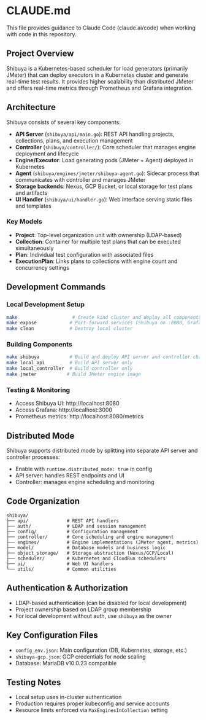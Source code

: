 # CLAUDE.md

This file provides guidance to Claude Code (claude.ai/code) when working with code in this repository.

## Project Overview

Shibuya is a Kubernetes-based scheduler for load generators (primarily JMeter) that can deploy executors in a Kubernetes cluster and generate real-time test results. It provides higher scalability than distributed JMeter and offers real-time metrics through Prometheus and Grafana integration.

## Architecture

Shibuya consists of several key components:

- **API Server** (`shibuya/api/main.go`): REST API handling projects, collections, plans, and execution management
- **Controller** (`shibuya/controller/`): Core scheduler that manages engine deployment and lifecycle
- **Engine/Executor**: Load generating pods (JMeter + Agent) deployed in Kubernetes
- **Agent** (`shibuya/engines/jmeter/shibuya-agent.go`): Sidecar process that communicates with controller and manages JMeter
- **Storage backends**: Nexus, GCP Bucket, or local storage for test plans and artifacts
- **UI Handler** (`shibuya/ui/handler.go`): Web interface serving static files and templates

### Key Models
- **Project**: Top-level organization unit with ownership (LDAP-based)
- **Collection**: Container for multiple test plans that can be executed simultaneously
- **Plan**: Individual test configuration with associated files
- **ExecutionPlan**: Links plans to collections with engine count and concurrency settings

## Development Commands

### Local Development Setup
```bash
make                    # Create kind cluster and deploy all components
make expose            # Port-forward services (Shibuya on :8080, Grafana on :3000)
make clean             # Destroy local cluster
```

### Building Components
```bash
make shibuya           # Build and deploy API server and controller changes
make local_api         # Build API server only
make local_controller  # Build controller only
make jmeter           # Build JMeter engine image
```

### Testing & Monitoring
- Access Shibuya UI: http://localhost:8080
- Access Grafana: http://localhost:3000
- Prometheus metrics: http://localhost:8080/metrics

## Distributed Mode

Shibuya supports distributed mode by splitting into separate API server and controller processes:
- Enable with `runtime.distributed_mode: true` in config
- API server: handles REST endpoints and UI
- Controller: manages engine scheduling and monitoring

## Code Organization

```
shibuya/
├── api/              # REST API handlers
├── auth/             # LDAP and session management
├── config/           # Configuration management
├── controller/       # Core scheduling and engine management
├── engines/          # Engine implementations (JMeter agent, metrics)
├── model/            # Database models and business logic
├── object_storage/   # Storage abstraction (Nexus/GCP/Local)
├── scheduler/        # Kubernetes and CloudRun schedulers
├── ui/               # Web UI handlers
└── utils/            # Common utilities
```

## Authentication & Authorization
- LDAP-based authentication (can be disabled for local development)
- Project ownership based on LDAP group membership
- For local development without auth, use `shibuya` as the owner

## Key Configuration Files
- `config_env.json`: Main configuration (DB, Kubernetes, storage, etc.)
- `shibuya-gcp.json`: GCP credentials for node scaling
- Database: MariaDB v10.0.23 compatible

## Testing Notes
- Local setup uses in-cluster authentication
- Production requires proper kubeconfig and service accounts
- Resource limits enforced via `MaxEnginesInCollection` setting
